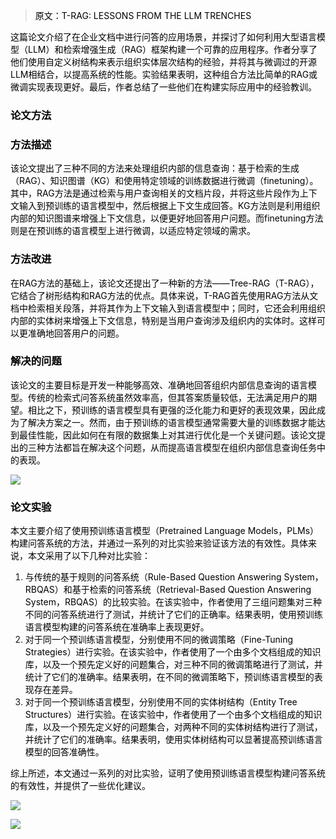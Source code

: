 > <font style="color:rgb(0, 0, 0);">原文：T-RAG: LESSONS FROM THE LLM TRENCHES</font>
>

<font style="color:rgb(0, 0, 0);">这篇论文介绍了在企业文档中进行问答的应用场景，并探讨了如何利用大型语言模型（LLM）和检索增强生成（RAG）框架构建一个可靠的应用程序。作者分享了他们使用自定义树结构来表示组织实体层次结构的经验，并将其与微调过的开源LLM相结合，以提高系统的性能。实验结果表明，这种组合方法比简单的RAG或微调实现表现更好。最后，作者总结了一些他们在构建实际应用中的经验教训。</font>

### **<font style="color:rgb(0, 0, 0);">论文方法</font>**
### **<font style="color:rgb(0, 0, 0);">方法描述</font>**
<font style="color:rgb(0, 0, 0);">该论文提出了三种不同的方法来处理组织内部的信息查询：基于检索的生成（RAG）、知识图谱（KG）和使用特定领域的训练数据进行微调（finetuning）。其中，RAG方法是通过检索与用户查询相关的文档片段，并将这些片段作为上下文输入到预训练的语言模型中，然后根据上下文生成回答。KG方法则是利用组织内部的知识图谱来增强上下文信息，以便更好地回答用户问题。而finetuning方法则是在预训练的语言模型上进行微调，以适应特定领域的需求。</font>

### **<font style="color:rgb(0, 0, 0);">方法改进</font>**
<font style="color:rgb(0, 0, 0);">在RAG方法的基础上，该论文还提出了一种新的方法——Tree-RAG（T-RAG），它结合了树形结构和RAG方法的优点。具体来说，T-RAG首先使用RAG方法从文档中检索相关段落，并将其作为上下文输入到语言模型中；同时，它还会利用组织内部的实体树来增强上下文信息，特别是当用户查询涉及组织内的实体时。这样可以更准确地回答用户的问题。</font>

### **<font style="color:rgb(0, 0, 0);">解决的问题</font>**
<font style="color:rgb(0, 0, 0);">该论文的主要目标是开发一种能够高效、准确地回答组织内部信息查询的语言模型。传统的检索式问答系统虽然效率高，但其答案质量较低，无法满足用户的期望。相比之下，预训练的语言模型具有更强的泛化能力和更好的表现效果，因此成为了解决方案之一。然而，由于预训练的语言模型通常需要大量的训练数据才能达到最佳性能，因此如何在有限的数据集上对其进行优化是一个关键问题。该论文提出的三种方法都旨在解决这个问题，从而提高语言模型在组织内部信息查询任务中的表现。</font>

![](https://cdn.nlark.com/yuque/0/2024/png/406504/1708581142593-b67fcdc3-7a70-432b-bace-c600c4aba0f9.png)

### **<font style="color:rgb(0, 0, 0);">论文实验</font>**
<font style="color:rgb(0, 0, 0);">本文主要介绍了使用预训练语言模型（Pretrained Language Models，PLMs）构建问答系统的方法，并通过一系列的对比实验来验证该方法的有效性。具体来说，本文采用了以下几种对比实验：</font>

1. <font style="color:rgb(0, 0, 0);">与传统的基于规则的问答系统（Rule-Based Question Answering System，RBQAS）和基于检索的问答系统（Retrieval-Based Question Answering System，RBQAS）的比较实验。在该实验中，作者使用了三组问题集对三种不同的问答系统进行了测试，并统计了它们的正确率。结果表明，使用预训练语言模型构建的问答系统在准确率上表现更好。</font>
2. <font style="color:rgb(0, 0, 0);">对于同一个预训练语言模型，分别使用不同的微调策略（Fine-Tuning Strategies）进行实验。在该实验中，作者使用了一个由多个文档组成的知识库，以及一个预先定义好的问题集合，对三种不同的微调策略进行了测试，并统计了它们的准确率。结果表明，在不同的微调策略下，预训练语言模型的表现存在差异。</font>
3. <font style="color:rgb(0, 0, 0);">对于同一个预训练语言模型，分别使用不同的实体树结构（Entity Tree Structures）进行实验。在该实验中，作者使用了一个由多个文档组成的知识库，以及一个预先定义好的问题集合，对两种不同的实体树结构进行了测试，并统计了它们的准确率。结果表明，使用实体树结构可以显著提高预训练语言模型的回答准确性。</font>

<font style="color:rgb(0, 0, 0);">综上所述，本文通过一系列的对比实验，证明了使用预训练语言模型构建问答系统的有效性，并提供了一些优化建议。</font>

![](https://cdn.nlark.com/yuque/0/2024/png/406504/1708581142542-00e19da0-2bc5-478e-b522-9410026fdc04.png)

![](https://cdn.nlark.com/yuque/0/2024/png/406504/1708581142595-c1602570-b878-4d6e-8e1e-165fecb57ba4.png)

